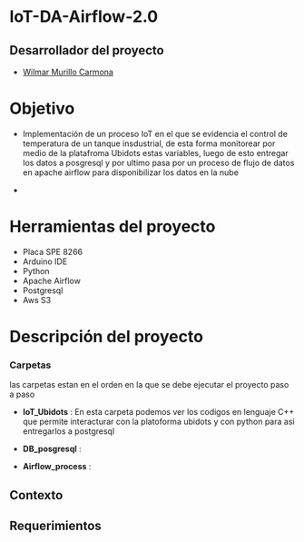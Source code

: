 # IoT-DA-Airflow-2.0


 

## Desarrollador del proyecto 

- [Wilmar Murillo Carmona](https://github.com/murillowilmar1) 

# Objetivo

- Implementación de un proceso IoT en el que se evidencia el control de temperatura de un tanque insdustrial, de esta forma monitorear por medio de la platafroma Ubidots estas variables, luego de esto entregar los datos a posgresql y por ultimo pasa por un proceso de flujo de datos en apache airflow para disponibilizar los datos en la nube 

-



# Herramientas del proyecto 
- Placa SPE 8266 
- Arduino IDE
- Python 
- Apache Airflow 
- Postgresql 
- Aws S3 



# Descripción del proyecto  

### Carpetas 
las carpetas estan en el orden en la que se debe ejecutar el proyecto paso a paso

- **IoT_Ubidots** :  En esta carpeta podemos ver los codigos en lenguaje C++ que permite interacturar con la platoforma ubidots y con python para asi 
 entregarlos a postgresql


- **DB_posgresql** :  


- **Airflow_process** :  



## Contexto



## Requerimientos 




